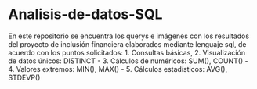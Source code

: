 # Analisis-de-datos-SQL
En este repositorio se encuentra los querys e imágenes con los resultados del proyecto de inclusión financiera elaborados mediante lenguaje sql, de acuerdo con los puntos solicitados: 1. Consultas básicas, 2. Visualización de datos únicos: DISTINCT - 3. Cálculos de numéricos: SUM(), COUNT() - 4. Valores extremos: MIN(), MAX() - 5. Cálculos estadísticos: AVG(), STDEVP()
